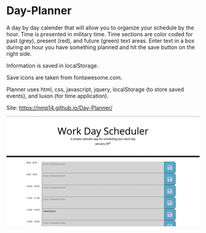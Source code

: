 # Day-Planner

A day by day calender that will allow you to organize your schedule by the hour. Time is presented in military time. Time sections are color coded for past (grey), present (red), and future (green) text areas. Enter text in a box during an hour you have something planned and hit the save button on the right side. 

Information is saved in localStorage.

Save icons are taken from fontawesome.com.

Planner uses html, css, javascript, jquery, localStorage (to store saved events), and luxon (for time application).

Site: https://nmp14.github.io/Day-Planner/

![Day Planner](Images/Day-planner.png)
